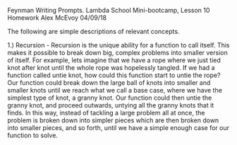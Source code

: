 Feynman Writing Prompts.
Lambda School Mini-bootcamp, Lesson 10 Homework
Alex McEvoy
04/09/18


The following are simple descriptions of relevant concepts.

1.) Recursion - Recursion is the unique ability for a function to call itself. This makes it possible to break down big, complex problems into smaller version of itself. For example, lets imagine that we have a rope where we just tied knot after knot until the whole rope was hopelessly tangled. If we had a function called untie knot, how could this function start to untie the rope? Our function could break down the large ball of knots into smaller and smaller knots until we reach what we call a base case, where we have the simplest type of knot, a granny knot. Our function could then untie the granny knot, and proceed outwards, untying all the granny knots that it finds. In this way, instead of tackling a large problem all at once, the problem is broken down into simpler pieces which are then broken down into smaller pieces, and so forth, until we have a simple enough case for our function to solve. 
